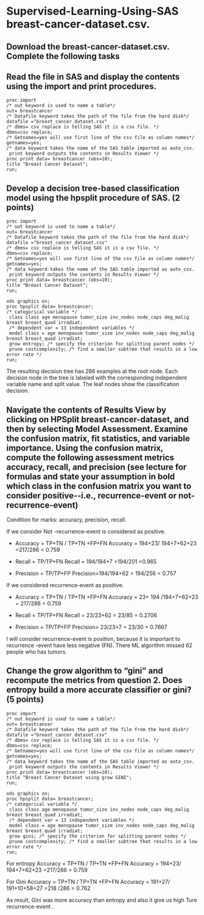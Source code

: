 # Supervised-Learning-Using-SAS  breast-cancer-dataset.csv.


## Download the breast-cancer-dataset.csv. Complete the following tasks 
## Read the file in SAS and display the contents using the import and print procedures. 
```
proc import
/* out keyword is used to name a table*/
out= breastcancer 
/* Datafile keyword takes the path of the file from the hard disk*/
datafile ="breast_cancer_dataset.csv"
/* dbms= csv replace is telling SAS it is a csv file. */
dbms=csv replace; 
/* Getnames=yes will use first line of the csv file as column names*/
getnames=yes;
/* data keyword takes the name of the SAS table imported as auto_csv.
 print keyword outputs the contents in Results Viewer */
proc print data= breastcancer (obs=10);
title "Breast Cancer Dataset";
run;
```


## Develop a decision tree-based classification model using the hpsplit procedure of SAS. (2 points) 

```
proc import
/* out keyword is used to name a table*/
out= breastcancer 
/* Datafile keyword takes the path of the file from the hard disk*/
datafile ="breast_cancer_dataset.csv"
/* dbms= csv replace is telling SAS it is a csv file. */
dbms=csv replace; 
/* Getnames=yes will use first line of the csv file as column names*/
getnames=yes;
/* data keyword takes the name of the SAS table imported as auto_csv.
 print keyword outputs the contents in Results Viewer */
proc print data= breastcancer (obs=10);
title "Breast Cancer Dataset";
run;
```

```
ods graphics on;
proc hpsplit data= breastcancer;
/* categorical variable */
 class class age menopause tumor_size inv_nodes node_caps deg_malig breast breast_quad irradiat; 
 /* dependent var = 13 independent variables */
 model class = age menopause tumor_size inv_nodes node_caps deg_malig breast breast_quad irradiat; 
 grow entropy; /* specify the criterion for splitting parent nodes */
 prune costcomplexity; /* find a smaller subtree that results in a low error rate */
run;
```

  The resulting decision tree has 286 examples at the root node. Each decision node in the tree is labeled with the corresponding independent variable name and split value. The leaf nodes show the classification decision.
## 	Navigate the contents of Results View by clicking on HPSplit breast-cancer-dataset, and then by selecting Model Assessment. Examine the confusion matrix, fit statistics, and variable importance. Using the confusion matrix, compute the following assessment metrics accuracy, recall, and precision (see lecture for formulas and state your assumption in bold which class in the confusion matrix you want to consider positive--i.e., recurrence-event or not-recurrence-event)

 Condition for marks:  accuracy, precision,  recall. 

 If we consider Not -recurrence-event is considered  as positive.

-	Accuracy = TP+TN / TP+TN +FP+FN
Accuracy = 194+23/ 194+7+62+23 
                            =217/286 
                            = 0.759


-	 Recall = TP/TP+FN
         Recall = 194/194+7
                    =194/201
                     =0.965
  
-	 Precision = TP/TP+FP
Precision=194/194+62
               = 194/256
               = 0.757
  

 If we considered recurrence-event as positive.

-	Accuracy = TP+TN / TP+TN +FP+FN
Accuracy = 23+ 194 /194+7+62+23
                = 217/286
                 = 0.759


-	 Recall = TP/TP+FN
 Recall = 23/23+62
            = 23/85
          = 0.2706






-	Precision = TP/TP+FP
         Precision= 23/23+7
                     = 23/30
                      = 0.7667
                   

 I will consider recurrence-event is position, because it is important to recurrence -event have less negative (FN).  There  ML algorithm missed 62 people who has tumors.

## Change the grow algorithm to “gini” and recompute the metrics from question 2. Does entropy build a more accurate classifier or gini? (5 points) 
```
proc import
/* out keyword is used to name a table*/
out= breastcancer 
/* Datafile keyword takes the path of the file from the hard disk*/
datafile ="breast_cancer_dataset.csv"
/* dbms= csv replace is telling SAS it is a csv file. */
dbms=csv replace; 
/* Getnames=yes will use first line of the csv file as column names*/
getnames=yes;
/* data keyword takes the name of the SAS table imported as auto_csv.
 print keyword outputs the contents in Results Viewer */
proc print data= breastcancer (obs=10);
title "Breast Cancer Dataset using grow GINI";
run;

```

```
ods graphics on;
proc hpsplit data= breastcancer;
/* categorical variable */
 class class age menopause tumor_size inv_nodes node_caps deg_malig breast breast_quad irradiat; 
 /* dependent var = 13 independent variables */
 model class = age menopause tumor_size inv_nodes node_caps deg_malig breast breast_quad irradiat; 
 grow gini; /* specify the criterion for splitting parent nodes */
 prune costcomplexity; /* find a smaller subtree that results in a low error rate */
run;

```
 For entropy   Accuracy = TP+TN / TP+TN +FP+FN
    Accuracy = 194+23/ 194+7+62+23 
                            =217/286 
                            = 0.759


For Gini  Accuracy = TP+TN / TP+TN +FP+FN
    Accuracy = 191+27/ 191+10+58+27 
                             =218 /286
                              = 0.762 

As result, Gini was more  accuracy than entropy and also it give us high Ture  recurrence-event .
                             

 
